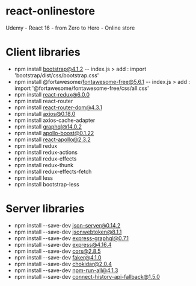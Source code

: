 # react-onlinestore
Udemy - React 16 - from Zero to Hero - Online store

# Client libraries

- npm install bootstrap@4.1.2
-- index.js > add : import 'bootstrap/dist/css/bootstrap.css'
- npm install @fortawesome/fontawesome-free@5.6.1
-- index.js > add : import '@fortawesome/fontawesome-free/css/all.css'
- npm install react-redux@6.0.0
- npm install react-router
- npm install react-router-dom@4.3.1
- npm install axios@0.18.0
- npm install axios-cache-adapter
- npm install graphql@14.0.2
- npm install apollo-boost@0.1.22
- npm install react-apollo@2.3.2
- npm install redux
- npm install redux-actions
- npm install redux-effects
- npm install redux-thunk
- npm install redux-effects-fetch
- npm install less 
- npm install bootstrap-less

# Server libraries

- npm install --save-dev json-server@0.14.2
- npm install --save-dev jsonwebtoken@8.1.1
- npm install --save-dev express-graphql@0.7.1
- npm install --save-dev express@4.16.4
- npm install --save-dev cors@2.8.5
- npm install --save-dev faker@4.1.0
- npm install --save-dev chokidar@2.0.4
- npm install --save-dev npm-run-all@4.1.3
- npm install --save-dev connect-history-api-fallback@1.5.0





